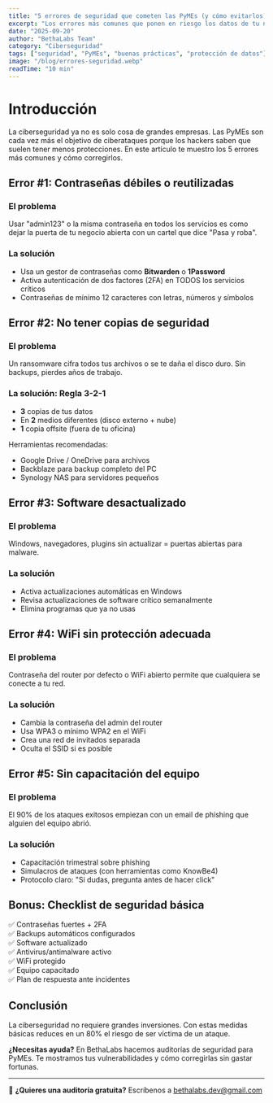 ```yaml
---
title: "5 errores de seguridad que cometen las PyMEs (y cómo evitarlos)"
excerpt: "Los errores más comunes que ponen en riesgo los datos de tu negocio y las soluciones prácticas para protegerte."
date: "2025-09-20"
author: "BethaLabs Team"
category: "Ciberseguridad"
tags: ["seguridad", "PyMEs", "buenas prácticas", "protección de datos"]
image: "/blog/errores-seguridad.webp"
readTime: "10 min"
---
```


# Introducción

La ciberseguridad ya no es solo cosa de grandes empresas. Las PyMEs son cada vez más el objetivo de ciberataques porque los hackers saben que suelen tener menos protecciones. En este artículo te muestro los 5 errores más comunes y cómo corregirlos.

## Error #1: Contraseñas débiles o reutilizadas

### El problema
Usar "admin123" o la misma contraseña en todos los servicios es como dejar la puerta de tu negocio abierta con un cartel que dice "Pasa y roba".

### La solución
- Usa un gestor de contraseñas como **Bitwarden** o **1Password**
- Activa autenticación de dos factores (2FA) en TODOS los servicios críticos
- Contraseñas de mínimo 12 caracteres con letras, números y símbolos

## Error #2: No tener copias de seguridad

### El problema
Un ransomware cifra todos tus archivos o se te daña el disco duro. Sin backups, pierdes años de trabajo.

### La solución: Regla 3-2-1
- **3** copias de tus datos
- En **2** medios diferentes (disco externo + nube)
- **1** copia offsite (fuera de tu oficina)

Herramientas recomendadas:
- Google Drive / OneDrive para archivos
- Backblaze para backup completo del PC
- Synology NAS para servidores pequeños

## Error #3: Software desactualizado

### El problema
Windows, navegadores, plugins sin actualizar = puertas abiertas para malware.

### La solución
- Activa actualizaciones automáticas en Windows
- Revisa actualizaciones de software crítico semanalmente
- Elimina programas que ya no usas

## Error #4: WiFi sin protección adecuada

### El problema
Contraseña del router por defecto o WiFi abierto permite que cualquiera se conecte a tu red.

### La solución
- Cambia la contraseña del admin del router
- Usa WPA3 o mínimo WPA2 en el WiFi
- Crea una red de invitados separada
- Oculta el SSID si es posible

## Error #5: Sin capacitación del equipo

### El problema
El 90% de los ataques exitosos empiezan con un email de phishing que alguien del equipo abrió.

### La solución
- Capacitación trimestral sobre phishing
- Simulacros de ataques (con herramientas como KnowBe4)
- Protocolo claro: "Si dudas, pregunta antes de hacer click"

## Bonus: Checklist de seguridad básica

✅ Contraseñas fuertes + 2FA  
✅ Backups automáticos configurados  
✅ Software actualizado  
✅ Antivirus/antimalware activo  
✅ WiFi protegido  
✅ Equipo capacitado  
✅ Plan de respuesta ante incidentes  

## Conclusión

La ciberseguridad no requiere grandes inversiones. Con estas medidas básicas reduces en un 80% el riesgo de ser víctima de un ataque.

**¿Necesitas ayuda?** En BethaLabs hacemos auditorías de seguridad para PyMEs. Te mostramos tus vulnerabilidades y cómo corregirlas sin gastar fortunas.

---

📧 **¿Quieres una auditoría gratuita?** Escríbenos a bethalabs.dev@gmail.com
